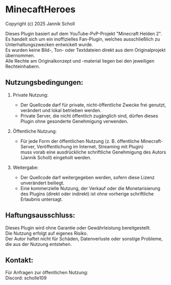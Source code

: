 # MinecaftHeroes

Copyright (c) 2025 Jannik Scholl

Dieses Plugin basiert auf dem YouTube-PvP-Projekt "Minecraft Helden 2".  
Es handelt sich um ein inoffizielles Fan-Plugin, welches ausschließlich zu Unterhaltungszwecken entwickelt wurde.  
Es wurden keine Bild-, Ton- oder Textdateien direkt aus dem Originalprojekt übernommen.  
Alle Rechte am Originalkonzept und -material liegen bei den jeweiligen Rechteinhabern.

Nutzungsbedingungen:
--------------------
1. Private Nutzung:
    - Der Quellcode darf für private, nicht-öffentliche Zwecke frei genutzt, verändert und lokal betrieben werden.
    - Private Server, die nicht öffentlich zugänglich sind, dürfen dieses Plugin ohne gesonderte Genehmigung verwenden.

2. Öffentliche Nutzung:
    - Für jede Form der öffentlichen Nutzung (z. B. öffentliche Minecraft-Server, Veröffentlichung im Internet, Streaming mit Plugin)  
      muss vorab eine ausdrückliche schriftliche Genehmigung des Autors (Jannik Scholl) eingeholt werden.

3. Weitergabe:
    - Der Quellcode darf weitergegeben werden, sofern diese Lizenz unverändert beiliegt.
    - Eine kommerzielle Nutzung, der Verkauf oder die Monetarisierung des Plugins (direkt oder indirekt) ist ohne vorherige schriftliche Erlaubnis untersagt.

Haftungsausschluss:
-------------------
Dieses Plugin wird ohne Garantie oder Gewährleistung bereitgestellt.  
Die Nutzung erfolgt auf eigenes Risiko.  
Der Autor haftet nicht für Schäden, Datenverluste oder sonstige Probleme, die aus der Nutzung entstehen.

Kontakt:
--------
Für Anfragen zur öffentlichen Nutzung:  
Discord: scholle109